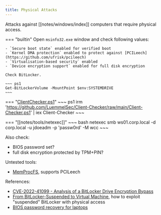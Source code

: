 ```yaml
---
title: Physical Attacks
---
```


Attacks against [[notes/windows/index]] computers that require physical access.

=== "builtin"
    Open `msinfo32.exe` window and check following values:

    - `Secure boot state` enabled for verified boot
    - `Kernel DMA protection` enabled to protect against [PCILeech](https://github.com/ufrisk/pcileech)
    - `Virtualisation-based security` enabled
    - `Device encryption support` enabled for full disk encryption

    Check BitLocker.

    ~~~ ps1
    Get-BitLockerVolume -MountPoint $env:SYSTEMDRIVE
    ~~~

=== "[ClientChecker.ps1](https://github.com/luemmelsec/client-checker)"
    ~~~ ps1
    irm 'https://github.com/LuemmelSec/Client-Checker/raw/main/Client-Checker.ps1' | iex
    Client-Checker
    ~~~

=== "[[notes/tools/netexec]]"
    ~~~ bash
    netexec smb ws01.corp.local -d corp.local -u jdoeadm -p 'passw0rd' -M wcc
    ~~~

Also check:

- BIOS password set?
- full disk encryption protected by TPM+PIN?

Untested tools:

- [MemProcFS](https://github.com/ufrisk/MemProcFS), supports PCILeech

References:

- [CVE-2022-41099 - Analysis of a BitLocker Drive Encryption Bypass](http://web.archive.org/web/20230814210937/https://blog.scrt.ch/2023/08/14/cve-2022-41099-analysis-of-a-bitlocker-drive-encryption-bypass/)
- [From BitLocker-Suspended to Virtual Machine](http://web.archive.org/web/20230421151812/https://sensepost.com/blog/2023/from-bitlocker-suspended-to-virtual-machine/), how to exploit "suspended" BitLocker with physical access
- [BIOS password recovery for laptops](https://bios-pw.org/)
